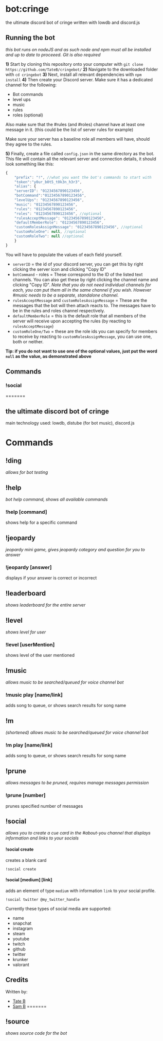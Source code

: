 # bot:cringe
 the ultimate discord bot of cringe written with lowdb and discord.js

## Running the bot
_this bot runs on nodeJS and as such node and npm must all be installed and up to date to proceeed. Git is also required_

**1)** Start by cloning this repository onto your computer with `git clone https://github.com/TateB/cringebot/`
**2)** Navigate to the downloaded folder with `cd cringebot`
**3)** Next, install all relevant dependencies with `npm install`
**4)** Then create your Discord server. Make sure it has a dedicated channel for the following:
- Bot commands
- level ups
- music 
- rules
- roles (optional)

Also make sure that the #rules (and #roles) channel have at least one message in it. (this could be the list of server rules for example)

Make sure your server has a baseline role all members will have, should they agree to the rules.

**5)** Finally, create  a file called `config.json` in the same directory as the bot.
This file will contain all the relevant server and connection details, it should look something like this:
```javascript
{
    "prefix": "!", //what you want the bot's commands to start with
    "token":"y0ur_b0t5_t0k3n_h3r3",
    "alias": {
	"serverID": "01234567890123456",
	"botCommand":"01234567890123456",
	"levelUps": "01234567890123456",
	"music": "01234567890123456",
	"rules": "01234567890123456",
	"roles": "01234567890123456", //optional 
	"rulesAcceptMessage": "01234567890123456",
	"defaultMemberRole": "01234567890123456",
	"customRolesAssignMessage": "01234567890123456", //optional
	"customRoleOne": null, //optional
	"customRoleTwo": null //optional
    }
}
```
You will have to populate the values of each field yourself.
- `serverID` = the id of your discord server, you can get this by right clicking the server icon and clicking 
"Copy ID"
- `botCommand` - roles = These correspond to the ID of the listed text channels. You can also get these by right clicking the channel name and clicking "Copy ID". _Note that you do not need individual channels for each, you can put them all in the same channel if you wish. However #music needs to be a separate, standalone channel._
- `rulesAcceptMessage` and `customRolesAssignMessage` = These are the messages that the bot will then attach reacts to. The messages have to be in the rules and roles channel respectively.
- `defaultMemberRole` = this is the default role that all members of the server will receive upon accepting the rules (by reacting to `rulesAcceptMessage`)
- `customRoleOne/Two` = these are the role ids you can specify for members to receive by reacting to `customRolesAssignMessage`, you can use one, both or neither.

**Tip: if you do not want to use one of the optional values, just put the word `null` as the value, as demonstrated above**
## Commands
### !social
=======
## the ultimate discord bot of cringe
main technology used: lowdb, distube (for bot music), discord.js

# Commands
## !ding
_allows for bot testing_

## !help
_bot help command, shows all available commands_

### !help [command]
shows help for a specific command

## !jeopardy
_jeopardy mini game, gives jeopardy category and question for you to answer_

### !jeopardy [answer]
displays if your answer is correct or incorrect

## !leaderboard
_shows leaderboard for the entire server_

## !level 
_shows level for user_

### !level [userMention]
shows level of the user mentioned

## !music
_allows music to be searched/queued for voice channel bot_

### !music play [name/link]
adds song to queue, or shows search results for song name

## !m
_(shortened) allows music to be searched/queued for voice channel bot_

### !m play [name/link]
adds song to queue, or shows search results for song name

## !prune
_allows messages to be pruned, requires manage messages permission_

### !prune [number]
prunes specified number of messages

## !social
_allows you to create a cue card in the #about-you channel that displays information and links to your socials_

#### !social create
creates a blank card

`!social create`

#### !social [medium] [link]
adds an element of type `medium` with information `link` to your social profile.

`!social twitter @my_twitter_handle`

Currently these types of social media are supported:
- name
- snapchat
- instagram
- steam
- youtube
- twitch
- github
- twitter
- krunker
- valorant

## Credits
Written by:
- [Tate B](https://github.com/TateB) 
- [Sam B](https://github.com/SamBkamp)
=======
## !source
_shows source code for the bot_
